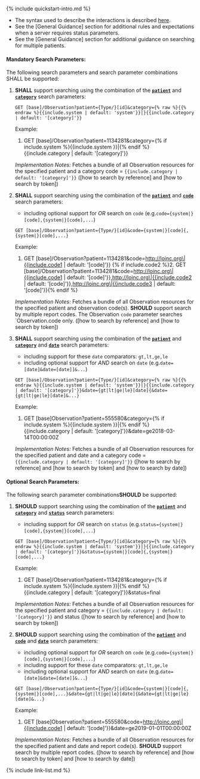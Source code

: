 <!--format of include file 
include parameters:
system-category (optional)
category (required)
up to three LOINCs (1 or 3 required)

{% raw %} {% include observation-quickstart1.md system="http://terminology.hl7.org/CodeSystem/observation-category" category="imaging" code1="2339-0" code2="25428-4" code3="2514-8" %} {% endraw %} -->


{% include quickstart-intro.md %}

- The syntax used to describe the interactions is described [here](general-guidance.html#search-syntax).
- See the [General Guidance] section for additional rules and expectations when a server requires status parameters.
- See the [General Guidance] section for additional guidance on searching for multiple patients.

#### Mandatory Search Parameters:

The following search parameters and search parameter combinations SHALL be supported:

1. **SHALL** support searching using the combination of the **[`patient`](SearchParameter-us-core-observation-patient.html)** and **[`category`](SearchParameter-us-core-observation-category.html)** search parameters:

    `GET [base]/Observation?patient={Type/}[id]&category={% raw %}{{% endraw %}{{include.system | default: 'system'}}|}{{include.category | default: '[category]'}}`

    Example:

      1. GET [base]/Observation?patient=1134281&amp;category={% if include.system %}{{include.system }}\|{% endif %}{{include.category | default: '[category]'}}

    *Implementation Notes:* Fetches a bundle of all Observation resources for the specified patient and a category code = `{{include.category | default: '[category]'}}` ([how to search by reference] and [how to search by token])

1. **SHALL** support searching using the combination of the **[`patient`](SearchParameter-us-core-observation-patient.html)** and **[`code`](SearchParameter-us-core-observation-code.html)** search parameters:
    - including optional support for *OR* search on `code` (e.g.`code={system|}[code],{system|}[code],...`)

    `GET [base]/Observation?patient={Type/}[id]&code={system|}[code]{,{system|}[code],...}`

    Example:

      1. GET [base]/Observation?patient=1134281&amp;code=http://loinc.org\|{{include.code1 | default: '[code]'}}
      {% if include.code2 %}2. GET [base]/Observation?patient=1134281&amp;code=http://loinc.org\|{{include.code1 | default: '[code]'}},http://loinc.org\|{{include.code2 | default: '[code]'}},http://loinc.org\|{{include.code3 | default: '[code]'}}{% endif %}

    *Implementation Notes:* Fetches a bundle of all Observation resources for the specified patient and observation code(s). **SHOULD** support search by multiple report codes. The Observation `code` parameter searches `Observation.code only. ([how to search by reference] and [how to search by token])

2. **SHALL** support searching using the combination of the **[`patient`](SearchParameter-us-core-observation-patient.html)** and **[`category`](SearchParameter-us-core-observation-category.html)** and **[`date`](SearchParameter-us-core-observation-date.html)** search parameters:
    - including support for these `date` comparators: `gt,lt,ge,le`
    - including optional support for *AND* search on `date` (e.g.`date=[date]&date=[date]]&...`)

    `GET [base]/Observation?patient={Type/}[id]&category={% raw %}{{% endraw %}{{include.system | default: 'system'}}|}{{include.category | default: '[category]'}}&date={gt|lt|ge|le}[date]{&date={gt|lt|ge|le}[date]&...}`

    Example:

      1. GET [base]Observation?patient=555580&amp;category={% if include.system %}{{include.system }}\|{% endif %}{{include.category | default: '[category]'}}&amp;date=ge2018-03-14T00:00:00Z

    *Implementation Notes:* Fetches a bundle of all Observation resources for the specified patient and date and a category code = `{{include.category | default: '[category]'}}` ([how to search by reference] and [how to search by token] and [how to search by date])


#### Optional Search Parameters:

The following search parameter combinations**SHOULD** be supported:

1. **SHOULD** support searching using the combination of the **[`patient`](SearchParameter-us-core-observation-patient.html)** and **[`category`](SearchParameter-us-core-observation-category.html)** and **[`status`](SearchParameter-us-core-observation-status.html)** search parameters:
    - including support for *OR* search on `status` (e.g.`status={system|}[code],{system|}[code],...`)

    `GET [base]/Observation?patient={Type/}[id]&category={% raw %}{{% endraw %}{{include.system | default: 'system'}}|}{{include.category | default: '[category]'}}&status={system|}[code]{,{system|}[code],...}`

    Example:

      1. GET [base]/Observation?patient=1134281&amp;category={% if include.system %}{{include.system }}\|{% endif %}{{include.category | default: '[category]'}}&amp;status=final

    *Implementation Notes:* Fetches a bundle of all Observation resources for the specified patient and category = `{{include.category | default: '[category]'}}` and status ([how to search by reference] and [how to search by token])

1. **SHOULD** support searching using the combination of the **[`patient`](SearchParameter-us-core-observation-patient.html)** and **[`code`](SearchParameter-us-core-observation-code.html)** and **[`date`](SearchParameter-us-core-observation-date.html)** search parameters:
    - including optional support for *OR* search on `code` (e.g.`code={system|}[code],{system|}[code],...`)
    - including support for these `date` comparators: `gt,lt,ge,le`
    - including optional support for *AND* search on `date` (e.g.`date=[date]&date=[date]]&...`)

    `GET [base]/Observation?patient={Type/}[id]&code={system|}[code]{,{system|}[code],...}&date={gt|lt|ge|le}[date]{&date={gt|lt|ge|le}[date]&...}`

    Example:

      1. GET [base]Observation?patient=555580&amp;code=http://loinc.org\|{{include.code1 | default: '[code]'}}&amp;date=ge2019-01-01T00:00:00Z

    *Implementation Notes:* Fetches a bundle of all Observation resources for the specified patient and date and report code(s). **SHOULD** support search by multiple report codes. ([how to search by reference] and [how to search by token] and [how to search by date])



{% include link-list.md %}
